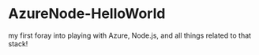 AzureNode-HelloWorld
====================

my first foray into playing with Azure, Node.js, and all things related to that stack!
